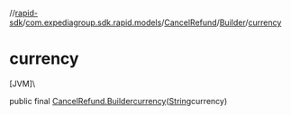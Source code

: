 //[rapid-sdk](../../../../index.md)/[com.expediagroup.sdk.rapid.models](../../index.md)/[CancelRefund](../index.md)/[Builder](index.md)/[currency](currency.md)

# currency

[JVM]\

public final [CancelRefund.Builder](index.md)[currency](currency.md)([String](https://docs.oracle.com/javase/8/docs/api/java/lang/String.html)currency)
